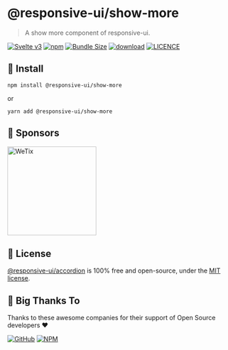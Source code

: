 
# @responsive-ui/show-more

> A show more component of responsive-ui.

<p>

[![Svelte v3](https://img.shields.io/badge/svelte-v3-orange.svg)](https://svelte.dev)
[![npm](https://img.shields.io/npm/v/@responsive-ui/show-more.svg)](https://www.npmjs.com/package/@responsive-ui/show-more)
[![Bundle Size](https://badgen.net/bundlephobia/minzip/%40responsive-ui%2Fshow-more)](https://bundlephobia.com/result?p=%40responsive-ui%2Fshow-more)
[![download](https://img.shields.io/npm/dw/@responsive-ui/show-more.svg)](https://www.npmjs.com/package/@responsive-ui/show-more)
[![LICENCE](https://img.shields.io/github/license/wetix/responsive-ui)](https://github.com/wetix/responsive-ui/blob/main/LICENSE)

</p>

## 🔨 Install

```console
npm install @responsive-ui/show-more
```

or

```console
yarn add @responsive-ui/show-more
```

## 🔋 Sponsors

<img src="https://asset.wetix.my/images/logo/wetix.png" alt="WeTix" width="200px">

## 📄 License

[@responsive-ui/accordion](https://github.com/wetix/responsive-ui/tree/main/components/accordion) is 100% free and open-source, under the [MIT license](https://github.com/wetix/responsive-ui/blob/main/LICENSE).

## 🎉 Big Thanks To

Thanks to these awesome companies for their support of Open Source developers ❤

[![GitHub](https://jstools.dev/img/badges/github.svg)](https://github.com/open-source)
[![NPM](https://jstools.dev/img/badges/npm.svg)](https://www.npmjs.com/)
